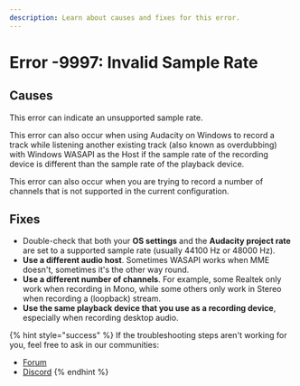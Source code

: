 ```yaml
---
description: Learn about causes and fixes for this error.
---
```


# Error -9997: Invalid Sample Rate

## Causes

This error can indicate an unsupported sample rate.&#x20;

This error can also occur when using Audacity on Windows to record a track while listening another existing track (also known as overdubbing) with Windows WASAPI as the Host if the sample rate of the recording device is different than the sample rate of the playback device.&#x20;

This error can also occur when you are trying to record a number of channels that is not supported in the current configuration.

## Fixes

* Double-check that both your **OS settings** and the **Audacity project rate** are set to a supported sample rate (usually 44100 Hz or 48000 Hz).&#x20;
* **Use a different audio host**. Sometimes WASAPI works when MME doesn't, sometimes it's the other way round.&#x20;
* **Use a different number of channels**. For example, some Realtek only work when recording in Mono, while some others only work in Stereo when recording a (loopback) stream.
* **Use the same playback device that you use as a recording device**, especially when recording desktop audio.

{% hint style="success" %}
If the troubleshooting steps aren't working for you, feel free to ask in our communities:&#x20;

* [Forum](https://forum.audacityteam.org/)
* [Discord](https://discord.gg/audacity)
{% endhint %}
